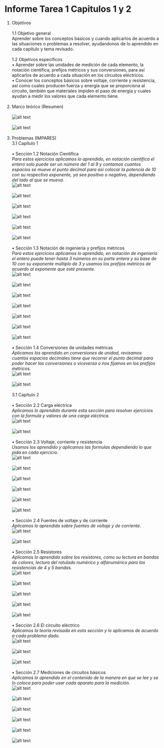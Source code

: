 # Informe Tarea 1 Capitulos 1 y 2
1. Objetivos   <br />  
1.1 Objetivo general<br />
Aprender sobre los conceptos básicos y cuando aplicarlos de acuerdo a las situaciones o problemas a resolver, ayudandonos de lo aprendido en cada capítulo y tema revisado.<br /><br />
1.2 Objetivos específicos<br />
•	Aprender sobre las unidades de medición de cada elemento, la notación científica, prefijos métricos y sus conversiones, para así aplicarlos de acuerdo a cada situación en los circuitos eléctricos.<br />
•	Conocer los conceptos básicos sobre voltaje, corriente y resistencia, así como cuales producen fuerza y energía que se proporciona al circuito, también que materiales impiden el paso de energía y cuales ayudan a medir los valores que cada elemento tiene.<br /><br />
2. Marco teórico (Resumen)<br /><br />
![alt text](https://github.com/adtumbaco1/Informe-Tarea-1/blob/main/Teoria%20Cap%201.PNG)<br /><br />
![alt text](https://github.com/adtumbaco1/Informe-Tarea-1/blob/main/Teoria%20cap%202.jpg)<br /><br />
3. Problemas (IMPARES)<br />
3.1 Capítulo 1<br /><br />
•	Sección 1.2 Notación Científica<br />
<em>Para estos ejercicios aplicamos lo aprendido, en notación científica el entero solo puede ser un número del 1 al 9 y contamos cuantos espacios se mueve el punto decimal para así colocar la potencia de 10 con su respectivo exponente, ya sea positivo o negativo, dependiendo del lado al que se mueva.</em><br />
![alt text](https://github.com/adtumbaco1/Informe-Tarea-1/blob/main/Ejercicio%201%20cap%201.PNG)<br /><br />
![alt text](https://github.com/adtumbaco1/Informe-Tarea-1/blob/main/Ejercicio%203%20cap%201.PNG)<br /><br />
![alt text](https://github.com/adtumbaco1/Informe-Tarea-1/blob/main/Ejercicio%205%20cap%201.PNG)<br /><br />
![alt text](https://github.com/adtumbaco1/Informe-Tarea-1/blob/main/Ejercicio%207%20cap%201.PNG)<br /><br />
![alt text](https://github.com/adtumbaco1/Informe-Tarea-1/blob/main/Ejercicio%209%20cap%201.PNG)<br /><br />
![alt text](https://github.com/adtumbaco1/Informe-Tarea-1/blob/main/Ejercicio%2011%20cap%201.PNG)<br /><br />
•	Sección 1.3 Notación de ingeniería y prefijos métricos<br />
<em>Para estos ejercicios aplicamos lo aprendido, en notación de ingeniería el entero puede tener hasta 3 números en su parte entera y su base de 10 con su exponente múltiplo de 3 y usamos los prefijos métricos de acuerdo al exponente que esté presente.</em><br />
![alt text](https://github.com/adtumbaco1/Informe-Tarea-1/blob/main/Ejercicio%2013%20cap%201.PNG)<br /><br />
![alt text](https://github.com/adtumbaco1/Informe-Tarea-1/blob/main/Ejercicio%2015%20cap%201.PNG)<br /><br />
![alt text](https://github.com/adtumbaco1/Informe-Tarea-1/blob/main/Ejercicio%2017%20cap%201.PNG)<br /><br />
![alt text](https://github.com/adtumbaco1/Informe-Tarea-1/blob/main/Ejercicio%2019%20cap%201.PNG)<br /><br />
![alt text](https://github.com/adtumbaco1/Informe-Tarea-1/blob/main/Ejercicio%2021%20cap%201.PNG)<br /><br />
![alt text](https://github.com/adtumbaco1/Informe-Tarea-1/blob/main/Ejercicio%2023%20cap%201.PNG)<br /><br />
![alt text](https://github.com/adtumbaco1/Informe-Tarea-1/blob/main/Ejercicio%2025%20cap%201.PNG)<br /><br />
•	Sección 1.4 Conversiones de unidades métricas<br />
<em>Aplicamos los aprendido en conversiones de unidad, revisamos cuantos espacios decimales tiene que recorrer el punto decimal para poder hacer las conversiones o viceversa o nos fijamos en los prefijos métricos.</em><br />
![alt text](https://github.com/adtumbaco1/Informe-Tarea-1/blob/main/Ejercicio%2027%20cap%201.PNG)<br /><br />
![alt text](https://github.com/adtumbaco1/Informe-Tarea-1/blob/main/Ejercicio%2029%20cap%201.PNG)<br /><br />
3.1 Capítulo 2<br /><br />
•	Sección 2.2 Carga eléctrica<br />
<em>Aplicamos lo aprendido durante esta sección para resolver ejercicios con la formula y valores de una carga eléctrica.</em><br />
![alt text](https://github.com/adtumbaco1/Informe-Tarea-1/blob/main/Ejercicio%2029%20cap%201.PNG)<br /><br />
![alt text](https://github.com/adtumbaco1/Informe-Tarea-1/blob/main/Ejercicio%2029%20cap%201.PNG)<br /><br />
•	Sección 2.3 Voltaje, corriente y resistencia<br />
<em>Usamos los aprendido y aplicamos las formulas dependiendo lo que pida en cada ejercicio.</em><br />
![alt text](https://github.com/adtumbaco1/Informe-Tarea-1/blob/main/Ejercicio%2029%20cap%201.PNG)<br /><br />
![alt text](https://github.com/adtumbaco1/Informe-Tarea-1/blob/main/Ejercicio%2029%20cap%201.PNG)<br /><br />
![alt text](https://github.com/adtumbaco1/Informe-Tarea-1/blob/main/Ejercicio%2029%20cap%201.PNG)<br /><br />
![alt text](https://github.com/adtumbaco1/Informe-Tarea-1/blob/main/Ejercicio%2029%20cap%201.PNG)<br /><br />
![alt text](https://github.com/adtumbaco1/Informe-Tarea-1/blob/main/Ejercicio%2029%20cap%201.PNG)<br /><br />
![alt text](https://github.com/adtumbaco1/Informe-Tarea-1/blob/main/Ejercicio%2029%20cap%201.PNG)<br /><br />
•	Sección 2.4 Fuentes de voltaje y de corriente<br />
<em>Aplicamos lo aprendido sobre fuentes de voltaje y de corriente.</em><br />
![alt text](https://github.com/adtumbaco1/Informe-Tarea-1/blob/main/Ejercicio%2029%20cap%201.PNG)<br /><br />
![alt text](https://github.com/adtumbaco1/Informe-Tarea-1/blob/main/Ejercicio%2029%20cap%201.PNG)<br /><br />
•	Sección 2.5 Resistores<br />
<em>Aplicamos lo aprendido sobre los resistores, como su lectura en bandas de colores, lectura del rotulado numérico y alfanumérico para las resistencias de 4 y 5 bandas.</em><br />
![alt text](https://github.com/adtumbaco1/Informe-Tarea-1/blob/main/Ejercicio%2029%20cap%201.PNG)<br /><br />
![alt text](https://github.com/adtumbaco1/Informe-Tarea-1/blob/main/Ejercicio%2029%20cap%201.PNG)<br /><br />
![alt text](https://github.com/adtumbaco1/Informe-Tarea-1/blob/main/Ejercicio%2029%20cap%201.PNG)<br /><br />
![alt text](https://github.com/adtumbaco1/Informe-Tarea-1/blob/main/Ejercicio%2029%20cap%201.PNG)<br /><br />
![alt text](https://github.com/adtumbaco1/Informe-Tarea-1/blob/main/Ejercicio%2029%20cap%201.PNG)<br /><br />
•	Sección 2.6 El circuito eléctrico<br />
<em>Aplicamos la teoría revisada en esta sección y lo aplicamos de acuerdo a cada problema dado.</em><br />
![alt text](https://github.com/adtumbaco1/Informe-Tarea-1/blob/main/Ejercicio%2029%20cap%201.PNG)<br /><br />
![alt text](https://github.com/adtumbaco1/Informe-Tarea-1/blob/main/Ejercicio%2029%20cap%201.PNG)<br /><br />
![alt text](https://github.com/adtumbaco1/Informe-Tarea-1/blob/main/Ejercicio%2029%20cap%201.PNG)<br /><br />
•	Sección 2.7 Mediciones de circuitos básicos<br />
<em>Aplicamos lo aprendido en el contenido de la manera en que se lee y se lo coloca para poder usar cada aparato para la medición.</em><br />
![alt text](https://github.com/adtumbaco1/Informe-Tarea-1/blob/main/Ejercicio%2029%20cap%201.PNG)<br /><br />
![alt text](https://github.com/adtumbaco1/Informe-Tarea-1/blob/main/Ejercicio%2029%20cap%201.PNG)<br /><br />
![alt text](https://github.com/adtumbaco1/Informe-Tarea-1/blob/main/Ejercicio%2029%20cap%201.PNG)<br /><br />
![alt text](https://github.com/adtumbaco1/Informe-Tarea-1/blob/main/Ejercicio%2029%20cap%201.PNG)<br /><br />
![alt text](https://github.com/adtumbaco1/Informe-Tarea-1/blob/main/Ejercicio%2029%20cap%201.PNG)<br /><br />
![alt text](https://github.com/adtumbaco1/Informe-Tarea-1/blob/main/Ejercicio%2029%20cap%201.PNG)<br /><br />
